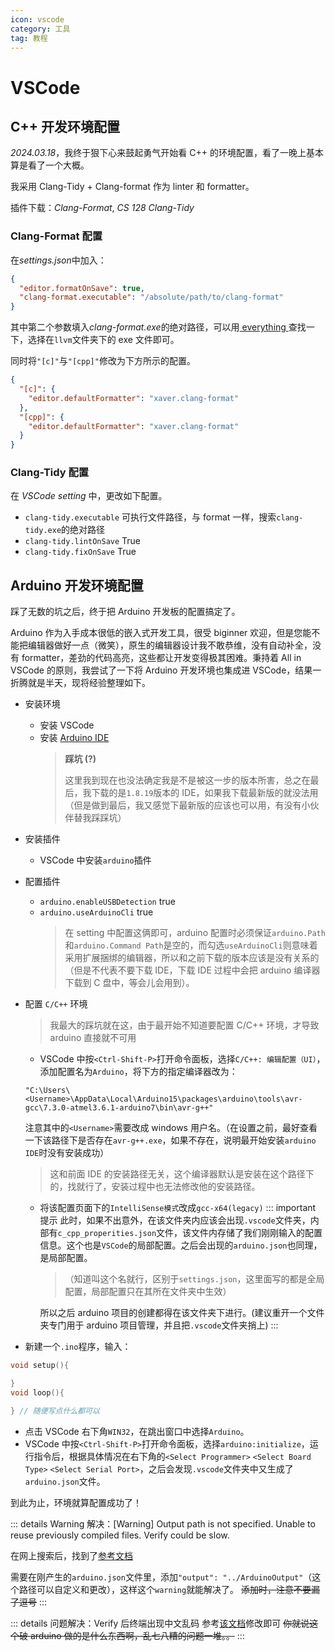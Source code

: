 ```yaml
---
icon: vscode
category: 工具
tag: 教程
---
```


# VSCode

## C++ 开发环境配置

_2024.03.18_，我终于狠下心来鼓起勇气开始看 C++ 的环境配置，看了一晚上基本算是看了一个大概。

我采用 Clang-Tidy + Clang-format 作为 linter 和 formatter。

插件下载：_Clang-Format_, _CS 128 Clang-Tidy_

### Clang-Format 配置

在*settings.json*中加入：

```json
{
  "editor.formatOnSave": true,
  "clang-format.executable": "/absolute/path/to/clang-format"
}
```

其中第二个参数填入*clang-format.exe*的绝对路径，可以用[ everything ](../articles/software.md#everything)查找一下，选择在`llvm`文件夹下的 exe 文件即可。

同时将`"[c]"`与`"[cpp]"`修改为下方所示的配置。

```json
{
  "[c]": {
    "editor.defaultFormatter": "xaver.clang-format"
  },
  "[cpp]": {
    "editor.defaultFormatter": "xaver.clang-format"
  }
}
```

### Clang-Tidy 配置

在 _VSCode setting_ 中，更改如下配置。

- `clang-tidy.executable` 可执行文件路径，与 format 一样，搜索`clang-tidy.exe`的绝对路径
- `clang-tidy.lintOnSave` True
- `clang-tidy.fixOnSave` True

## Arduino 开发环境配置

踩了无数的坑之后，终于把 Arduino 开发板的配置搞定了。

Arduino 作为入手成本很低的嵌入式开发工具，很受 biginner 欢迎，但是您能不能把编辑器做好一点（微笑），原生的编辑器设计我不敢恭维，没有自动补全，没有 formatter，差劲的代码高亮，这些都让开发变得极其困难。秉持着 All in VSCode 的原则，我尝试了一下将 Arduino 开发环境也集成进 VSCode，结果一折腾就是半天，现将经验整理如下。

- 安装环境
  - 安装 VSCode
  - 安装 [Arduino IDE](https://www.arduino.cc/en/software)
    > **踩坑 (?)**
    >
    > 这里我到现在也没法确定我是不是被这一步的版本所害，总之在最后，我下载的是`1.8.19`版本的 IDE，如果我下载最新版的就没法用（但是做到最后，我又感觉下最新版的应该也可以用，有没有小伙伴替我踩踩坑）
- 安装插件
  - VSCode 中安装`arduino`插件
- 配置插件
  - `arduino.enableUSBDetection` true
  - `arduino.useArduinoCli` true
    > 在 setting 中配置这俩即可，arduino 配置时必须保证`arduino.Path`和`arduino.Command Path`是空的，而勾选`useArduinoCli`则意味着采用扩展捆绑的编辑器，所以和之前下载的版本应该是没有关系的（但是不代表不要下载 IDE，下载 IDE 过程中会把 arduino 编译器下载到 C 盘中，等会儿会用到）。
- 配置 `C/C++` 环境

  > 我最大的踩坑就在这，由于最开始不知道要配置 C/C++ 环境，才导致 arduino 直接就不可用

  - VSCode 中按`<Ctrl-Shift-P>`打开命令面板，选择`C/C++: 编辑配置（UI）`，添加配置名为`Arduino`，将下方的指定编译器改为：

  ```
  "C:\Users\<Username>\AppData\Local\Arduino15\packages\arduino\tools\avr-gcc\7.3.0-atmel3.6.1-arduino7\bin\avr-g++"
  ```

  注意其中的`<Username>`需要改成 windows 用户名。（在设置之前，最好查看一下该路径下是否存在`avr-g++.exe`，如果不存在，说明最开始安装`arduino IDE`时没有安装成功）

  > 这和前面 IDE 的安装路径无关，这个编译器默认是安装在这个路径下的，找就行了，安装过程中也无法修改他的安装路径。

  - 将该配置页面下的`IntelliSense模式`改成`gcc-x64(legacy)`
    ::: important 提示
    此时，如果不出意外，在该文件夹内应该会出现`.vscode`文件夹，内部有`c_cpp_properities.json`文件，该文件内存储了我们刚刚输入的配置信息。这个也是`VSCode`的局部配置。之后会出现的`arduino.json`也同理，是局部配置。

    > （知道叫这个名就行，区别于`settings.json`，这里面写的都是全局配置，局部配置只在其所在文件夹中生效）

    所以之后 arduino 项目的创建都得在该文件夹下进行。(建议重开一个文件夹专门用于 arduino 项目管理，并且把`.vscode`文件夹捎上)
    :::

- 新建一个`.ino`程序，输入：

```c++
void setup(){

}
void loop(){

} // 随便写点什么都可以

```

- 点击 VSCode 右下角`WIN32`，在跳出窗口中选择`Arduino`。
- VSCode 中按`<Ctrl-Shift-P>`打开命令面板，选择`arduino:initialize`，运行指令后，根据具体情况在右下角的`<Select Programmer>` `<Select Board Type>` `<Select Serial Port>`，之后会发现`.vscode`文件夹中又生成了`arduino.json`文件。

到此为止，环境就算配置成功了！

::: details Warning 解决：[Warning] Output path is not specified. Unable to reuse previously compiled files. Verify could be slow.

在网上搜索后，找到了[参考文档](https://arduino.stackexchange.com/questions/45347/warning-when-verifying-sketch-with-vs-code)

需要在刚产生的`arduino.json`文件里，添加`"output": "../ArduinoOutput"`（这个路径可以自定义和更改），这样这个`warning`就能解决了。 ~~添加时，注意不要漏了逗号~~
:::

::: details 问题解决：Verify 后终端出现中文乱码
参考[该文档](https://blog.csdn.net/weixin_42225355/article/details/104906950)修改即可 ~~你就说这个破 arduino 做的是什么东西啊，乱七八糟的问题一堆。。~~
:::
